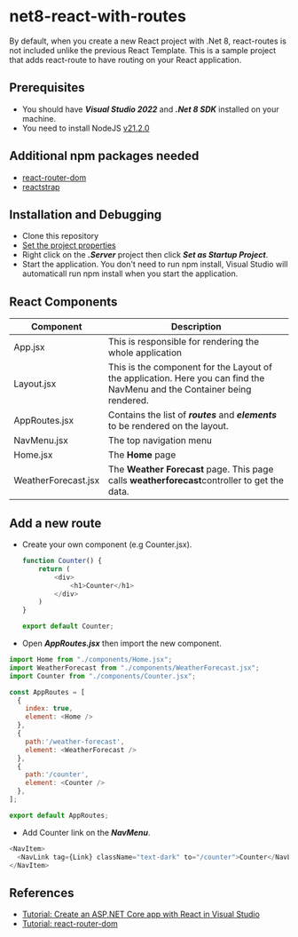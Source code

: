 # net8-react-with-routes
By default, when you create a new React project with .Net 8, react-routes is not included unlike the previous React Template.
This is a sample project that adds react-route to have routing on your React application.

## Prerequisites
- You should have ***Visual Studio 2022*** and ***.Net 8 SDK*** installed on your machine.
- You need to install NodeJS [v21.2.0](https://nodejs.org/dist/v21.2.0/)

## Additional npm packages needed
- [react-router-dom](https://www.npmjs.com/package/react-router-dom)
- [reactstrap](https://www.npmjs.com/package/reactstrap)

## Installation and Debugging

- Clone this repository
- [Set the project properties](https://learn.microsoft.com/en-us/visualstudio/javascript/tutorial-asp-net-core-with-react?view=vs-2022#set-the-project-properties)
- Right click on the ***.Server*** project then click ***Set as Startup Project***.
- Start the application. You don't need to run npm install, Visual Studio will automaticall run npm install when you start the application.

## React Components
Component| Description
  |-------|--------|
  |App.jsx | This is responsible for rendering the whole application|
  |Layout.jsx | This is the component for the Layout of the application. Here you can find the NavMenu and the Container being rendered.|
  |AppRoutes.jsx | Contains the list of ***routes*** and ***elements*** to be rendered on the layout.|
  |NavMenu.jsx | The top navigation menu|
  |Home.jsx | The **Home** page|
  |WeatherForecast.jsx| The **Weather Forecast** page. This page calls **weatherforecast**controller to get the data.| 

## Add a new route
- Create your own component (e.g Counter.jsx).
  
  ```javascript
  function Counter() {
      return (
          <div>
              <h1>Counter</h1>
          </div>
      )
  }
  
  export default Counter;
  ```
  
- Open ***AppRoutes.jsx*** then import the new component.
  
```javascript
import Home from "./components/Home.jsx";
import WeatherForecast from "./components/WeatherForecast.jsx";
import Counter from "./components/Counter.jsx";

const AppRoutes = [
  {
    index: true,
    element: <Home />
  },
  {
    path:'/weather-forecast',
    element: <WeatherForecast />
  },
  {
    path:'/counter',
    element: <Counter />
  },
];

export default AppRoutes;
```
- Add Counter link on the ***NavMenu***.
  
```javascript
<NavItem>
  <NavLink tag={Link} className="text-dark" to="/counter">Counter</NavLink>
</NavItem>
```

## References
- [Tutorial: Create an ASP.NET Core app with React in Visual Studio](https://learn.microsoft.com/en-us/visualstudio/javascript/tutorial-asp-net-core-with-react?view=vs-2022)
- [Tutorial: react-router-dom](https://reactrouter.com/en/main/start/tutorial)
